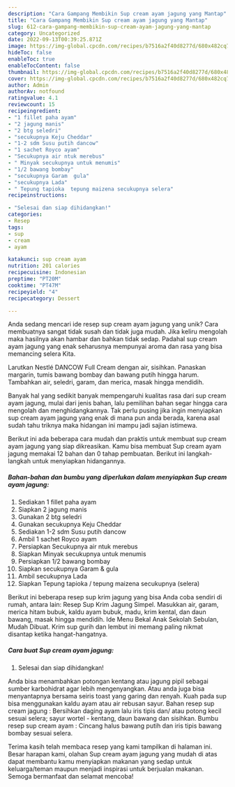 ```yaml
---
description: "Cara Gampang Membikin Sup cream ayam jagung yang Mantap"
title: "Cara Gampang Membikin Sup cream ayam jagung yang Mantap"
slug: 612-cara-gampang-membikin-sup-cream-ayam-jagung-yang-mantap
category: Uncategorized
date: 2022-09-13T00:39:25.871Z
image: https://img-global.cpcdn.com/recipes/b7516a2f40d8277d/680x482cq70/sup-cream-ayam-jagung-foto-resep-utama.jpg
hideToc: false
enableToc: true
enableTocContent: false
thumbnail: https://img-global.cpcdn.com/recipes/b7516a2f40d8277d/680x482cq70/sup-cream-ayam-jagung-foto-resep-utama.jpg
cover: https://img-global.cpcdn.com/recipes/b7516a2f40d8277d/680x482cq70/sup-cream-ayam-jagung-foto-resep-utama.jpg
author: Admin
authorAv: notfound
ratingvalue: 4.1
reviewcount: 15
recipeingredient:
- "1 fillet paha ayam"
- "2 jagung manis"
- "2 btg seledri"
- "secukupnya Keju Cheddar"
- "1-2 sdm Susu putih dancow"
- "1 sachet Royco ayam"
- "Secukupnya air ntuk merebus"
- " Minyak secukupnya untuk menumis"
- "1/2 bawang bombay"
- "secukupnya Garam  gula"
- "secukupnya Lada"
- " Tepung tapioka  tepung maizena secukupnya selera"
recipeinstructions:

- "Selesai dan siap dihidangkan!"
categories:
- Resep
tags:
- sup
- cream
- ayam

katakunci: sup cream ayam 
nutrition: 201 calories
recipecuisine: Indonesian
preptime: "PT20M"
cooktime: "PT47M"
recipeyield: "4"
recipecategory: Dessert

---
```





Anda sedang mencari ide resep sup cream ayam jagung yang unik? Cara membuatnya sangat tidak susah dan tidak juga mudah. Jika keliru mengolah maka hasilnya akan hambar dan bahkan tidak sedap. Padahal sup cream ayam jagung yang enak seharusnya mempunyai aroma dan rasa yang bisa memancing selera Kita.





Larutkan Nestlé DANCOW Full Cream dengan air, sisihkan. Panaskan margarin, tumis bawang bombay dan bawang putih hingga harum. Tambahkan air, seledri, garam, dan merica, masak hingga mendidih.

Banyak hal yang sedikit banyak mempengaruhi kualitas rasa dari sup cream ayam jagung, mulai dari jenis bahan, lalu pemilihan bahan segar hingga cara mengolah dan menghidangkannya. Tak perlu pusing jika ingin menyiapkan sup cream ayam jagung yang enak di mana pun anda berada, karena asal sudah tahu triknya maka hidangan ini mampu jadi sajian istimewa.






Berikut ini ada beberapa cara mudah dan praktis untuk membuat sup cream ayam jagung yang siap dikreasikan. Kamu bisa membuat Sup cream ayam jagung memakai 12 bahan dan 0 tahap pembuatan. Berikut ini langkah-langkah untuk menyiapkan hidangannya.

<!--inarticleads1-->

##### Bahan-bahan dan bumbu yang diperlukan dalam menyiapkan Sup cream ayam jagung:

1. Sediakan 1 fillet paha ayam
1. Siapkan 2 jagung manis
1. Gunakan 2 btg seledri
1. Gunakan secukupnya Keju Cheddar
1. Sediakan 1-2 sdm Susu putih dancow
1. Ambil 1 sachet Royco ayam
1. Persiapkan Secukupnya air ntuk merebus
1. Siapkan  Minyak secukupnya untuk menumis
1. Persiapkan 1/2 bawang bombay
1. Siapkan secukupnya Garam &amp; gula
1. Ambil secukupnya Lada
1. Siapkan  Tepung tapioka / tepung maizena secukupnya (selera)


Berikut ini beberapa resep sup krim jagung yang bisa Anda coba sendiri di rumah, antara lain: Resep Sup Krim Jagung Simpel. Masukkan air, garam, merica hitam bubuk, kaldu ayam bubuk, madu, krim kental, dan daun bawang, masak hingga mendidih. Ide Menu Bekal Anak Sekolah Sebulan, Mudah Dibuat. Krim sup gurih dan lembut ini memang paling nikmat disantap ketika hangat-hangatnya. 

<!--inarticleads2-->

##### Cara buat Sup cream ayam jagung:


1. Selesai dan siap dihidangkan!

Anda bisa menambahkan potongan kentang atau jagung pipil sebagai sumber karbohidrat agar lebih mengenyangkan. Atau anda juga bisa menyantapnya bersama seiris toast yang garing dan renyah. Kuah pada sup bisa menggunakan kaldu ayam atau air rebusan sayur. Bahan resep sup cream jagung : Bersihkan daging ayam lalu iris tipis dan/ atau potong kecil sesuai selera; sayur wortel - kentang, daun bawang dan sisihkan. Bumbu resep sup cream ayam : Cincang halus bawang putih dan iris tipis bawang bombay sesuai selera. 

Terima kasih telah membaca resep yang kami tampilkan di halaman ini. Besar harapan kami, olahan Sup cream ayam jagung yang mudah di atas dapat membantu kamu menyiapkan makanan yang sedap untuk keluarga/teman maupun menjadi inspirasi untuk berjualan makanan. Semoga bermanfaat dan selamat mencoba!
